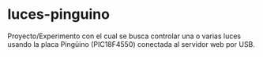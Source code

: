 # luces-pinguino
Proyecto/Experimento con el cual se busca controlar una o varias luces usando la placa Pingüino (PIC18F4550) conectada al servidor web por USB.
